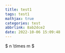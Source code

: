 ```yaml
---
title: test1
tags: test1
mathjax: true
categories: test
abbrlink: 8ab2dce2
date: 2022-10-06 15:09:48
---
```


$ n \times m $